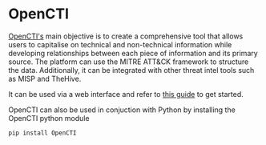 # OpenCTI

[OpenCTI's](https://github.com/OpenCTI-Platform/opencti) main objective is to create a comprehensive tool that allows users to capitalise on technical and non-technical information while developing relationships between each piece of information and its primary source. The platform can use the MITRE ATT&CK framework to structure the data. Additionally, it can be integrated with other threat intel tools such as MISP and TheHive.

It can be used via a web interface and refer to [this guide](https://docs.opencti.io/latest/usage/getting-started/) to get started.

OpenCTI can also be used in conjuction with Python by installing the OpenCTI python module

```bash
pip install OpenCTI
```

